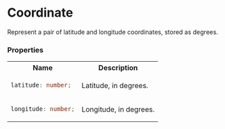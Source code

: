 # Coordinate

Represent a pair of latitude and longitude coordinates, stored as degrees.

### Properties

<table>
<tr>
<th>
  Name
</th>
<th>
  Description
</th>
</tr>
<tr>
<td>

  ```typescript
  latitude: number;
  ```
</td>
<td>
  Latitude, in degrees.
</td>
</tr>
<tr>
<td>

  ```typescript
  longitude: number;
  ```
</td>
<td>
  Longitude, in degrees.
</td>
</tr>
</table>